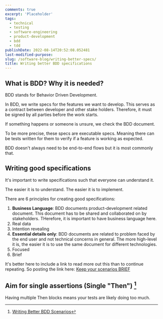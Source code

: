 ```yaml
---
comments: true
excerpt: 'Placeholder'
tags:
  - technical
  - testing
  - software-engineering
  - product-development
  - bdd
  - tdd
publishDate: 2022-08-14T20:52:08.052481
last-modified-purpose:
slug: /software-blog/writing-better-specs/
title: Writing better BDD specifications
---
```


## What is BDD? Why it is needed?

BDD stands for Behavior Driven Development.

In BDD, we write specs for the features we want to develop. This serves as a contract between developer and other stake holders. Therefore, it must be signed by all parties before the work starts.

If something happens or someone is unsure, we check the BDD document.

To be more precise, these specs are executable specs. Meaning there can be tests written for them to verify if a feature is working as expected.

BDD doesn't always need to be end-to-end flows but it is most commonly that.

## Writing good specifications

It's important to write specifications such that everyone can understand it.

The easier it is to understand. The easier it is to implement.

There are 6 principles for creating good specifications:

1. **Business Language**: BDD documents product-development related document. This document has to be shared and collaborated on by stakeholders. THerefore, it is important to have business language here.
2. Real data
3. Intention revealing
4. **Essential details only**: BDD documents are related to problem faced by the end user and not technical concerns in general. The more high-level it is, the easier it is to use the same document for different technologies.
5. Focused
6. Brief

It's better here to include a link to read more out this than to continue repeating. So posting the link here: [Keep your scenarios BRIEF](https://cucumber.io/blog/gist-of-bdd,/software-blog/bdd,True,True/keep-your-scenarios-brief/)

## Aim for single assertions (Single "Then") [^1]

Having multiple Then blocks means your tests are likely doing too much.

[^1]: [Writing Better BDD Scenarios](https://www.youtube.com/watch?v=awwFfCYoGFQ)
